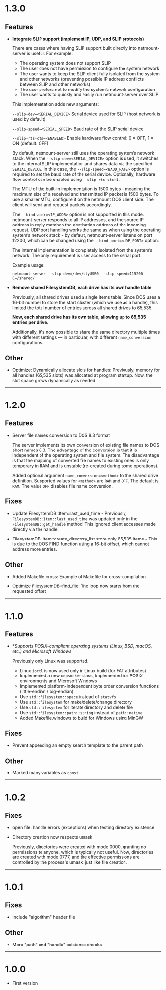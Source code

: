 # 1.3.0

## Features

- **Integrate SLIP support (implement IP, UDP, and SLIP protocols)**

    There are cases where having SLIP support built directly into
    netmount-server is useful. For example:

    - The operating system does not support SLIP
    - The user does not have permission to configure the system network
    - The user wants to keep the SLIP client fully isolated from the system
      and other networks (preventing possible IP address conflicts between
      SLIP and other networks)
    - The user prefers not to modify the system’s network configuration
    - The user wants to quickly and easily run netmount-server over SLIP

    This implementation adds new arguments:

    `--slip-dev=<SERIAL_DEVICE>`  Serial device used for SLIP (host network
                                  is used by default)

    `--slip-speed=<SERIAL_SPEED>` Baud rate of the SLIP serial device

    `--slip-rts-cts=<ENABLED>`    Enable hardware flow control: 0 = OFF,
                                  1 = ON (default: OFF)

    By default, netmount-server still uses the operating system’s network
    stack. When the `--slip-dev=<SERIAL_DEVICE>` option is used, it switches
    to the internal SLIP implementation and shares data via the specified
    `SERIAL_DEVICE`. In this case, the `--slip-speed=<BAUD_RATE>` option is
    required to set the baud rate of the serial device. Optionally, hardware
    flow control can be enabled using `--slip-rts-cts=1`.

    The MTU of the built-in implementation is 1500 bytes - meaning
    the maximum size of a received and transmitted IP packet is 1500 bytes.
    To use a smaller MTU, configure it on the netmount DOS
    client side. The client will send and request packets accordingly.

    The `--bind-addr=<IP_ADDR>` option is not supported in this mode.
    netmount-server responds to all IP addresses, and the source IP address
    in reply matches the destination address of the incoming request.
    UDP port handling works the same as when using the operating system’s
    network stack - by default, netmount-server listens on port 12200, which
    can be changed using the `--bind-port=<UDP_PORT>` option.

    The internal implementation is completely isolated from the system’s
    network. The only requirement is user access to the serial port.

    Example usage:

    `netmount-server --slip-dev=/dev/ttyUSB0 --slip-speed=115200 C=/shared/`

- **Remove shared FilesystemDB, each drive has its own handle table**

    Previously, all shared drives used a single items table. Since DOS uses
    a 16-bit number to store the start cluster (which we use as a handle),
    this limited the total number of entries across all shared drives to
    65,535.

    **Now, each shared drive has its own table, allowing up to 65,535 entries
    per drive.**

    Additionally, it's now possible to share the same directory multiple
    times with different settings — in particular, with different
    `name_conversion` configurations.

## Other

- Optimize: Dynamically allocate slots for handles: Previously, memory for all handles
  (65,535 slots) was allocated at program startup. Now, the slot space grows dynamically
  as needed

----

# 1.2.0

## Features

- Server file names conversion to DOS 8.3 format

    The server implements its own conversion of existing file names to DOS short names 8.3.
    The advantage of the conversion is that it is independent of the operating system and file system.
    The disadvantage is that the mapping of converted file names to existing ones is only temporary
    in RAM and is unstable (re-created during some operations).

    Added optional argument `name_conversion=<method>` to the shared drive definition.
    Supported values for `<method>` are `RAM` and `OFF`. The default is `RAM`.
    The value `OFF` disables file name conversion.

## Fixes

- Update FilesystemDB::Item::last_used_time - Previously, `FilesystemDB::Item::last_used_time`
  was updated only in the `FilesystemDB::get_handle` method. This ignored client accesses made
  directly via the handle.

- FilesystemDB::Item::create_directory_list store only 65,535 items - This is due to the DOS FIND
  function using a 16-bit offset, which cannot address more entries.

## Other

- Added Makefile.cross: Example of Makefile for cross-compilation

- Optimize FilesystemDB::find_file: The loop now starts from the requested offset

----

# 1.1.0

## Features

- **Supports POSIX-compliant operating systems (Linux, *BSD, macOS, etc.) and Microsoft Windows**

    Previously only Linux was supported.

    - Linux `ioctl` is now used only in Linux build (for FAT attributes)
    - Implemented a new `UdpSocket` class, implemented for POSIX environments and Microsoft Windows
    - Implemented platform-independent byte order conversion functions (little-endian / big-endian)
    - Use `std::filesystem::space` instead of `statvfs`
    - Use `std::filesystem` for make/delete/change directory
    - Use `std::filesystem` for iterate directory and delete file
    - Use `std::filesystem::path::string` instead of `path::native`
    - Added Makefile.windows to build for Windows using MinGW

## Fixes

- Prevent appending an empty search template to the parent path

## Other

- Marked many variables as `const`

----

# 1.0.2

## Fixes

- open file: handle errors (exceptions) when testing directory existence

- Directory creation now respects umask

    Previously, directories were created with mode 0000, granting no permissions to anyone,
    which is typically not useful. Now, directories are created with mode 0777, and the effective
    permissions are controlled by the process's umask, just like file creation.

----

# 1.0.1

## Fixes

- Include "algorithm" header file

## Other

- More "path" and "handle" existence checks

----

# 1.0.0

- First version
